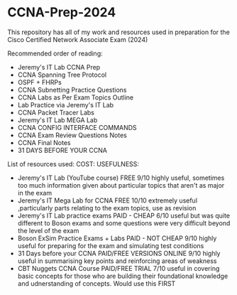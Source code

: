 # CCNA-Prep-2024
This repository has all of my work and resources used in preparation for the Cisco Certified Network Associate Exam (2024)

Recommended order of reading:
- Jeremy's IT Lab CCNA Prep
- CCNA Spanning Tree Protocol
- OSPF + FHRPs
- CCNA Subnetting Practice Questions
- CCNA Labs as Per Exam Topics Outline
- Lab Practice via Jeremy's IT Lab
- CCNA Packet Tracer Labs
- Jeremy's IT Lab MEGA Lab
- CCNA CONFIG INTERFACE COMMANDS
- CCNA Exam Review Questions Notes
- CCNA Final Notes
- 31 DAYS BEFORE YOUR CCNA

List of resources used:                COST:                                USEFULNESS:
  - Jeremy's IT Lab (YouTube course)   FREE                                 9/10 highly useful, sometimes too much information given about particular topics that aren't as major in the exam       
- Jeremy's IT Mega Lab for CCNA        FREE                                 10/10 extremely useful ,particularly parts relating to the exam topics, use as revision
- Jeremy's IT Lab practice exams       PAID - CHEAP                         6/10 useful but was quite different to Boson exams and some questions were very difficult beyond the level of the exam
- Boson ExSim Practice Exams + Labs    PAID - NOT CHEAP                     9/10 highly useful for preparing for the exam and simulating test conditions
- 31 Days before your CCNA             PAID/FREE VERSIONS ONLINE            9/10 highly useful in summarising key points and reinforcing areas of weakness
- CBT Nuggets CCNA Course              PAID/FREE TRIAL                      7/10 useful in covering basic concepts for those who are building their foundational knowledge and udnerstanding of                                                                                 concepts. Would use this FIRST
